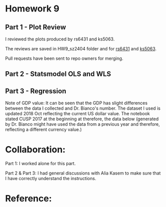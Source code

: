 
# Homework 9
## Part 1 - Plot Review
I reviewed the plots produced by rs6431 and ks5063. 

The reviews are saved in HW9_sz2404 folder and for [rs6431](../HW9_sz2404/rs6431_plotReview_sz2404.md) and [ks5063](../HW9_sz2404/ks5063_plotReview_sz2404.md).

Pull requests have been sent to repo owners for merging. 
## Part 2 - Statsmodel OLS and WLS

## Part 3 - Regression

Note of GDP value: 
It can be seen that the GDP has slight differences between the data I collected and Dr. Bianco's number. The dataset I used is updated 2018 Oct reflecting the current US dollar value. The notebook stated CUSP 2017 at the beginning at therefore, the data below (generated by Dr. Bianco might have used the data from a previous year and therefore, reflecting a different currency value.)

# Collaboration:
Part 1: I worked alone for this part. 

Part 2 & Part 3: I had general discussions with Alia Kasem to make sure that I have correctly understand the instructions. 

# Reference:
